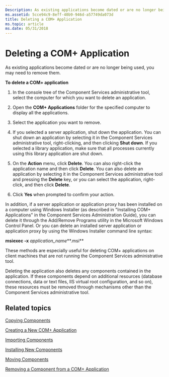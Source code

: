 ```yaml
---
Description: As existing applications become dated or are no longer being used, you may need to remove them.
ms.assetid: 5cce94c9-8eff-40b9-946d-a57749da073d
title: Deleting a COM+ Application
ms.topic: article
ms.date: 05/31/2018
---
```


# Deleting a COM+ Application

As existing applications become dated or are no longer being used, you may need to remove them.

**To delete a COM+ application**

1.  In the console tree of the Component Services administrative tool, select the computer for which you want to delete an application.

2.  Open the **COM+ Applications** folder for the specified computer to display all the applications.

3.  Select the application you want to remove.

4.  If you selected a server application, shut down the application. You can shut down an application by selecting it in the Component Services administrative tool, right-clicking, and then clicking **Shut down**. If you selected a library application, make sure that all processes currently using this library application are shut down.

5.  On the **Action** menu, click **Delete**. You can also right-click the application name and then click **Delete**. You can also delete an application by selecting it in the Component Services administrative tool and pressing the **Delete** key, or you can select the application, right-click, and then click **Delete**.

6.  Click **Yes** when prompted to confirm your action.

In addition, if a server application or application proxy has been installed on a computer using Windows Installer (as described in "Installing COM+ Applications" in the Component Services Administration Guide), you can delete it through the Add/Remove Programs utility in the Microsoft Windows Control Panel. Or you can delete an installed server application or application proxy by using the Windows Installer command line syntax:

**msiexec -x** *application\_name***.msi**

These methods are especially useful for deleting COM+ applications on client machines that are not running the Component Services administrative tool.

Deleting the application also deletes any components contained in the application. If these components depend on additional resources (database connections, data or text files, IIS virtual root configuration, and so on), these resources must be removed through mechanisms other than the Component Services administrative tool.

## Related topics

<dl> <dt>

[Copying Components](copying-components.md)
</dt> <dt>

[Creating a New COM+ Application](creating-a-new-com--application.md)
</dt> <dt>

[Importing Components](importing-components.md)
</dt> <dt>

[Installing New Components](installing-new-components.md)
</dt> <dt>

[Moving Components](moving-components.md)
</dt> <dt>

[Removing a Component from a COM+ Application](removing-a-component-from-a-com--application.md)
</dt> </dl>

 

 



